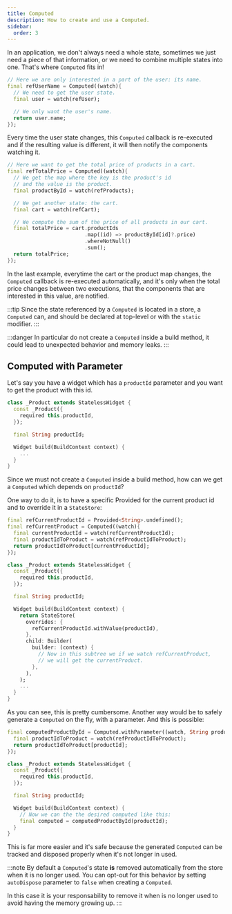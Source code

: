```yaml
---
title: Computed
description: How to create and use a Computed.
sidebar:
  order: 3
---
```


In an application, we don't always need a whole state, sometimes we just need a piece of that information, or we need to combine multiple states into one. That's where `Computed` fits in!

```dart
// Here we are only interested in a part of the user: its name.
final refUserName = Computed((watch){
  // We need to get the user state.
  final user = watch(refUser);

  // We only want the user's name.
  return user.name;
});
```

Every time the user state changes, this `Computed` callback is re-executed and if the resulting value is different, it will then notify the components watching it.

```dart
// Here we want to get the total price of products in a cart.
final refTotalPrice = Computed((watch){
  // We get the map where the key is the product's id 
  // and the value is the product.
  final productById = watch(refProducts);

  // We get another state: the cart. 
  final cart = watch(refCart);

  // We compute the sum of the price of all products in our cart.
  final totalPrice = cart.productIds
                         .map((id) => productById[id]?.price)
                         .whereNotNull()
                         .sum();
  return totalPrice;
});
```

In the last example, everytime the cart or the product map changes, the `Computed` callback is re-executed automatically, and it's only when the total price changes between two executions, that the components that are interested in this value, are notified.

:::tip
Since the state referenced by a `Computed` is located in a store, a `Computed` can, and should be declared at top-level or with the `static` modifier.
:::

:::danger
In particular do not create a `Computed` inside a build method, it could lead to unexpected behavior and memory leaks.
:::

## Computed with Parameter

Let's say you have a widget which has a `productId` parameter and you want to get the product with this id.

```dart
class _Product extends StatelessWidget {
  const _Product({
    required this.productId,
  });

  final String productId;

  Widget build(BuildContext context) {
    ...
  }
}
```

Since we must not create a `Computed` inside a build method, how can we get a `Computed` which depends on `productId`?

One way to do it, is to have a specific Provided for the current product id and to override it in a `StateStore`:

```dart
final refCurrentProductId = Provided<String>.undefined();
final refCurrentProduct = Computed((watch){
  final currentProductId = watch(refCurrentProductId);
  final productIdToProduct = watch(refProductIdToProduct);
  return productIdToProduct[currentProductId];
});

class _Product extends StatelessWidget {
  const _Product({
    required this.productId,
  });

  final String productId;

  Widget build(BuildContext context) {
    return StateStore(
      overrides: {
        refCurrentProductId.withValue(productId),
      },
      child: Builder(
        builder: (context) {
          // Now in this subtree we if we watch refCurrentProduct, 
          // we will get the currentProduct. 
        },
      ),
    );
    ...
  }
}
```

As you can see, this is pretty cumbersome.
Another way would be to safely generate a `Computed` on the fly, with a parameter. And this is possible:

```dart
final computedProductById = Computed.withParameter((watch, String productId) {
  final productIdToProduct = watch(refProductIdToProduct);
  return productIdToProduct[productId];
});

class _Product extends StatelessWidget {
  const _Product({
    required this.productId,
  });

  final String productId;

  Widget build(BuildContext context) {
    // Now we can the the desired computed like this:
    final computed = computedProductById(productId);
  }
}
```

This is far more easier and it's safe because the generated `Computed` can be tracked and disposed properly when it's not longer in used.

:::note
By default a `Computed`'s state **is** removed automatically from the store when it is no longer used. You can opt-out for this behavior by setting `autoDispose` parameter to `false` when creating a `Computed`.

In this case it is your responsability to remove it when is no longer used to avoid having the memory growing up.
:::